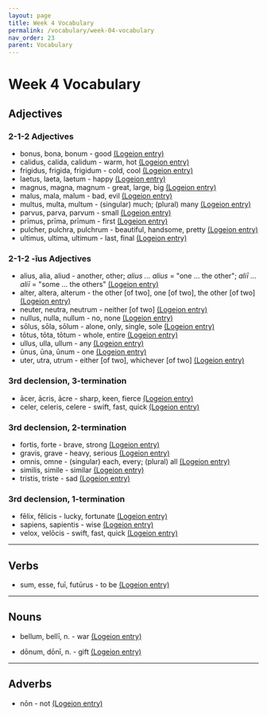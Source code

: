 ```yaml
---
layout: page
title: Week 4 Vocabulary
permalink: /vocabulary/week-04-vocabulary
nav_order: 23
parent: Vocabulary
---
```


# Week 4 Vocabulary

## Adjectives

### 2-1-2 Adjectives

* bonus, bona, bonum - good [(Logeion entry)](https://logeion.uchicago.edu/bonus)
* calidus, calida, calidum - warm, hot [(Logeion entry)](https://logeion.uchicago.edu/calidus)
* frigidus, frigida, frigidum - cold, cool [(Logeion entry)](https://logeion.uchicago.edu/frigidus)
* laetus, laeta, laetum - happy [(Logeion entry)](https://logeion.uchicago.edu/laetus)
* magnus, magna, magnum - great, large, big [(Logeion entry)](https://logeion.uchicago.edu/magnus)
* malus, mala, malum - bad, evil [(Logeion entry)](https://logeion.uchicago.edu/malus)
* multus, multa, multum - (singular) much; (plural) many [(Logeion entry)](https://logeion.uchicago.edu/multus)
* parvus, parva, parvum - small [(Logeion entry)](https://logeion.uchicago.edu/parvus)
* prīmus, prīma, prīmum - first [(Logeion entry)](https://logeion.uchicago.edu/primus)
* pulcher, pulchra, pulchrum - beautiful, handsome, pretty [(Logeion entry)](https://logeion.uchicago.edu/pulcher)
* ultimus, ultima, ultimum - last, final [(Logeion entry)](https://logeion.uchicago.edu/ultimus)

### 2-1-2 -īus Adjectives

* alius, alia, aliud - another, other; *alius ... alius* = "one ... the other"; *aliī ... aliī* = "some ... the others" [(Logeion entry)](https://logeion.uchicago.edu/alius)
* alter, altera, alterum - the other [of two], one [of two], the other [of two] [(Logeion entry)](https://logeion.uchicago.edu/alter)
* neuter, neutra, neutrum - neither [of two] [(Logeion entry)](https://logeion.uchicago.edu/neuter)
* nullus, nulla, nullum - no, none [(Logeion entry)](https://logeion.uchicago.edu/nullus)
* sōlus, sōla, sōlum - alone, only, single, sole [(Logeion entry)](https://logeion.uchicago.edu/solus)
* tōtus, tōta, tōtum - whole, entire [(Logeion entry)](https://logeion.uchicago.edu/totus)
* ullus, ulla, ullum - any [(Logeion entry)](https://logeion.uchicago.edu/ullus)
* ūnus, ūna, ūnum - one [(Logeion entry)](https://logeion.uchicago.edu/unus)
* uter, utra, utrum - either [of two], whichever [of two] [(Logeion entry)](https://logeion.uchicago.edu/uter)

### 3rd declension, 3-termination

* ācer, ācris, ācre - sharp, keen, fierce [(Logeion entry)](https://logeion.uchicago.edu/acer)
* celer, celeris, celere - swift, fast, quick [(Logeion entry)](https://logeion.uchicago.edu/celer)

### 3rd declension, 2-termination

* fortis, forte - brave, strong [(Logeion entry)](https://logeion.uchicago.edu/fortis)
* gravis, grave - heavy, serious [(Logeion entry)](https://logeion.uchicago.edu/gravis)
* omnis, omne - (singular) each, every; (plural) all [(Logeion entry)](https://logeion.uchicago.edu/omnis)
* similis, simile - similar [(Logeion entry)](https://logeion.uchicago.edu/similis)
* tristis, triste - sad [(Logeion entry)](https://logeion.uchicago.edu/tristis)

### 3rd declension, 1-termination

* fēlix, fēlicis - lucky, fortunate [(Logeion entry)](https://logeion.uchicago.edu/felix)
* sapiens, sapientis - wise [(Logeion entry)](https://logeion.uchicago.edu/sapiens)
* velox, velōcis - swift, fast, quick [(Logeion entry)](https://logeion.uchicago.edu/velox)

***

## Verbs

* sum, esse, fuī, futūrus - to be [(Logeion entry)](https://logeion.uchicago.edu/sum)

***

## Nouns

* bellum, bellī, n. - war [(Logeion entry)](https://logeion.uchicago.edu/bellum)

* dōnum, dōnī, n. - gift [(Logeion entry)](https://logeion.uchicago.edu/donum)

***

## Adverbs

* nōn - not [(Logeion entry)](https://logeion.uchicago.edu/non)
